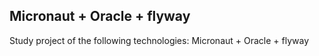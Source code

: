 ## Micronaut + Oracle + flyway

Study project of the following technologies: Micronaut + Oracle + flyway


